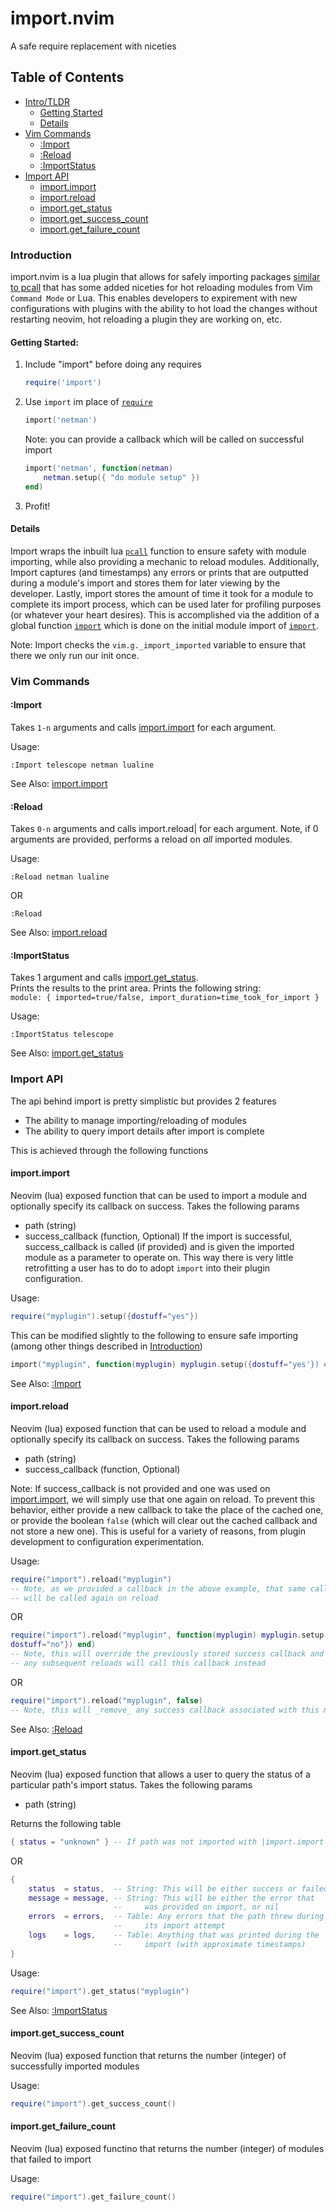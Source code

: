 # import.nvim
A safe require replacement with niceties

## Table of Contents
- [Intro/TLDR](#introduction)
    - [Getting Started](#getting-started)
    - [Details](#details)
- [Vim Commands](#vim-commands)
    - [:Import](#import)
    - [:Reload](#reload)
    - [:ImportStatus](#importstatus)
- [Import API](#import-api)
    - [import.import](#importimport)
    - [import.reload](#importreload)
    - [import.get_status](#importgetstatus)
    - [import.get_success_count](#importgetsuccesscount)
    - [import.get_failure_count](#importgetfailurecount)

### Introduction
import.nvim is a lua plugin that allows for safely importing packages [similar 
to pcall](https://www.lua.org/pil/8.4.html) that has some added niceties for 
hot reloading modules from Vim `Command Mode` or Lua. This enables developers to 
expirement with new configurations with plugins with the ability to hot load
the changes without restarting neovim, hot reloading a plugin they are 
working on, etc.

#### Getting Started:
1) Include "import" before doing any requires    
    ```lua
    require('import')
    ```
2) Use `import` im place of [`require`](https://www.lua.org/pil/8.1.html)
    ```lua
    import('netman')
    ```
    Note: you can provide a callback which will be called on successful import
    ```lua
    import('netman', function(netman)
        netman.setup({ "do module setup" })
    end)
    ```
3) Profit!

#### Details
Import wraps the inbuilt lua [`pcall`](https://www.lua.org/pil/8.4.html) function to ensure safety with module 
importing, while also providing a mechanic to reload modules. Additionally,
Import captures (and timestamps) any errors or prints that are outputted 
during a module's import and stores them for later viewing by the developer. 
Lastly, import stores the amount of time it took for a module to complete its 
import process, which can be used later for profiling purposes (or whatever 
your heart desires). This is accomplished via the addition of a global function
[`import`](#import) which is done on the initial module import of [`import`](#getting-started).

Note: Import checks the `vim.g._import_imported` variable to ensure that there
we only run our init once.

### Vim Commands

#### :Import
Takes `1-n` arguments and calls [import.import](#importimport) for each argument.

Usage:
```vim
:Import telescope netman lualine
```
See Also: [import.import](#importimport)

#### :Reload
Takes `0-n` arguments and calls import.reload| for each argument.
Note, if 0 arguments are provided, performs a reload on _all_ imported modules.

Usage:
```vim
:Reload netman lualine
```
OR
```vim
:Reload
```
See Also: [import.reload](#importreload)

#### :ImportStatus
Takes 1 argument and calls [import.get_status](#importgetstatus).  
Prints the results to the
print area. Prints the following string:  
`module: { imported=true/false, import_duration=time_took_for_import }`

Usage:
```vim
:ImportStatus telescope 
```
See Also: [import.get_status](#import)

### Import API
The api behind import is pretty simplistic but provides 2 features
- The ability to manage importing/reloading of modules
- The ability to query import details after import is complete

This is achieved through the following functions

#### import.import
Neovim (lua) exposed function that can be used to import a module and 
optionally specify its callback on success. Takes the following params
- path (string)
- success_callback (function, Optional)
If the import is successful, success_callback is called (if provided) and is 
given the imported module as a parameter to operate on. This way there is very
little retrofitting a user has to do to adopt `import` into their plugin
configuration.

Usage:
```lua
require("myplugin").setup({dostuff="yes"})
```
This can be modified slightly to the following to ensure safe importing (among
other things described in [Introduction](#introduction))
```lua
import("myplugin", function(myplugin) myplugin.setup({dostuff="yes'}) end)
```
See Also: [:Import](#import)

#### import.reload
Neovim (lua) exposed function that can be used to reload a module and 
optionally specify its callback on success. Takes the following params
- path (string)
- success_callback (function, Optional)

Note: If success_callback is not provided and one was used on [import.import](#importimport), we will simply use that one again on reload. To prevent this behavior, either provide a new callback to take the place of the cached one, or provide the
boolean `false` (which will clear out the cached callback and not store a new
one). This is useful for a variety of reasons, from plugin development to 
configuration experimentation.

Usage:
```lua
require("import").reload("myplugin")
-- Note, as we provided a callback in the above example, that same callback
-- will be called again on reload
```
OR
```lua
require("import").reload("myplugin", function(myplugin) myplugin.setup({
dostuff="no"}) end)
-- Note, this will override the previously stored success callback and
-- any subsequent reloads will call this callback instead
```
OR
```lua
require("import").reload("myplugin", false)
-- Note, this will _remove_ any success callback associated with this module
```

See Also: [:Reload](#reload)

#### import.get_status
Neovim (lua) exposed function that allows a user to query the status of a
particular path's import status. 
Takes the following params
- path (string)

Returns the following table
```lua
{ status = "unknown" } -- If path was not imported with |import.import|
```
OR
```lua
{
    status  = status,  -- String: This will be either success or failed
    message = message, -- String: This will be either the error that 
                       --     was provided on import, or nil
    errors  = errors,  -- Table: Any errors that the path threw during 
                       --     its import attempt
    logs    = logs,    -- Table: Anything that was printed during the 
                       --     import (with approximate timestamps)
}
```

Usage:
```lua
require("import").get_status("myplugin")
```
See Also: [:ImportStatus](#importstatus)

#### import.get_success_count
Neovim (lua) exposed function that returns the number (integer) of successfully
imported modules

Usage: 
```lua
require("import").get_success_count()
```

#### import.get_failure_count
Neovim (lua) exposed functino that returns the number (integer) of modules that
failed to import

Usage:
```lua
require("import").get_failure_count()
```
